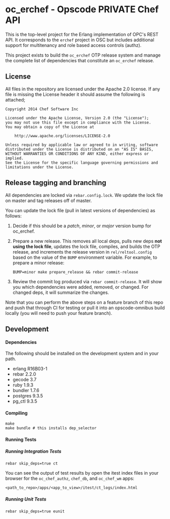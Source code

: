oc_erchef - Opscode PRIVATE Chef API
====================================


This is the top-level project for the Erlang implementation of OPC's
REST API. It corresponds to the `erchef` project in OSC but includes
additional support for multitenancy and role based access controls
(authz).

This project exists to build the `oc_erchef` OTP release system and
manage the complete list of dependencies that constitute an
`oc_erchef` release.

## License

All files in the repository are licensed under the Apache 2.0 license. If any
file is missing the License header it should assume the following is attached;

```
Copyright 2014 Chef Software Inc

Licensed under the Apache License, Version 2.0 (the "License");
you may not use this file except in compliance with the License.
You may obtain a copy of the License at

    http://www.apache.org/licenses/LICENSE-2.0

Unless required by applicable law or agreed to in writing, software
distributed under the License is distributed on an "AS IS" BASIS,
WITHOUT WARRANTIES OR CONDITIONS OF ANY KIND, either express or implied.
See the License for the specific language governing permissions and
limitations under the License.
```

Release tagging and branching
-----------------------------

All dependencies are locked via `rebar.config.lock`. We update the
lock file on master and tag releases off of master.

You can update the lock file (pull in latest versions of dependencies)
as follows:

1. Decide if this should be a _patch_, _minor_, or _major_ version
   bump for oc_erchef.

2. Prepare a new release. This removes all local deps, pulls new deps
   **not using the lock file**, updates the lock file, compiles, and
   builds the OTP release, and increments the release version in
   `rel/reltool.config` based on the value of the `BUMP` environment
   variable. For example, to prepare a minor release:
   ```
   BUMP=minor make prepare_release && rebar commit-release
   ```
3. Review the commit log produced via `rebar commit-release`. It will
   show you which dependencies were added, removed, or changed. For
   changed deps, it will summarize the changes.

Note that you can perform the above steps on a feature branch of this
repo and push that through CI for testing or pull it into an
opscode-omnibus build locally (you will need to push your feature
branch).

Development
-----------

#### Dependencies

The following should be installed on the development system and in your path.

+ erlang   R16B03-1
+ rebar    2.2.0
+ gecode   3.7
+ ruby     1.9.3
+ bundler  1.7.6
+ postgres 9.3.5
+ pg_ctl   9.3.5

#### Compiling

```
make
make bundle # this installs dep_selector
```

#### Running Tests

##### Running Integration Tests

`rebar skip_deps=true ct`

You can see the output of test results by open the itest index files in your browser for the `oc_chef_authz`, `chef_db`, and `oc_chef_wm` apps:

`<path_to_repo>/apps/<app_to_view>/itest/ct_logs/index.html`

##### Running Unit Tests

`rebar skip_deps=true eunit`
